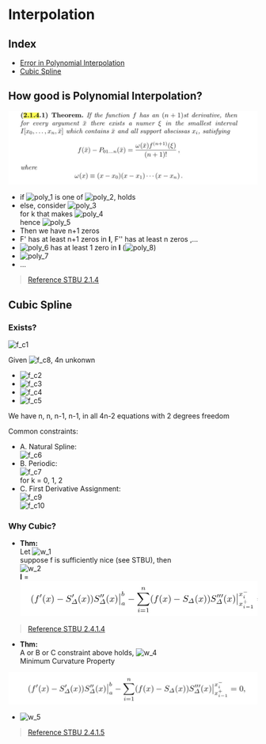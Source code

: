 Interpolation
===

Index
---
<!-- TOC -->
- [Error in Polynomial Interpolation](#Error-in-Polynomial-Interpolation)
- [Cubic Spline](#Cubic-Spline)
<!-- /TOC -->

## How good is Polynomial Interpolation?

![I_form](images/poly1.jpg)

- if ![poly_1] is one of ![poly_2], holds
- else, consider ![poly_3] <br>
for k that makes ![poly_4] <br>
hence ![poly_5] <br>
- Then we have n+1 zeros
- F' has at least n+1 zeros in **I**, F'' has at least n zeros ,...
- ![poly_6] has at least 1 zero in **I** (![poly_8])
- ![poly_7]
- ...

> [Reference STBU 2.1.4]()

[poly_1]: http://chart.apis.google.com/chart?cht=tx&chl=\bar{x}
[poly_2]: http://chart.apis.google.com/chart?cht=tx&chl=x_j
[poly_3]: http://chart.apis.google.com/chart?cht=tx&chl=F(x)=f(x)-P_{01...n}(x)-kw(x)
[poly_4]: http://chart.apis.google.com/chart?cht=tx&chl=F(\bar{x})=f(\bar{x})-P_{01...n}(\bar{x})-kw(\bar{x})
[poly_5]: http://chart.apis.google.com/chart?cht=tx&chl=k=\frac{f(\bar{x})-P(\bar{x})}{w(\bar{x})}
[poly_6]: http://chart.apis.google.com/chart?cht=tx&chl=F^{n%2B1}
[poly_7]: http://chart.apis.google.com/chart?cht=tx&chl=k=\frac{f^{n+1}(\xi)}{(n%2B1)!}
[poly_8]: http://chart.apis.google.com/chart?cht=tx&chl=\xi

## Cubic Spline

### Exists?

![f_c1]

Given ![f_c8], 4n unkonwn

- ![f_c2]<br>
- ![f_c3]<br>
- ![f_c4]<br>
- ![f_c5]<br>

[f_c1]:http://chart.apis.google.com/chart?cht=tx&chl=P_i(x)=a_ix^3%2Bb_ix^2%2Bc_ix%2Bd_i
[f_c2]:http://chart.apis.google.com/chart?cht=tx&chl=P_{i-1}(x_{i-1})=y_{i-1}
[f_c3]:http://chart.apis.google.com/chart?cht=tx&chl=P_{i-1}(x_{i})=y_{i}
[f_c4]:http://chart.apis.google.com/chart?cht=tx&chl=P_{i-1}'(x_{i})=P_i'(x_{i})
[f_c5]:http://chart.apis.google.com/chart?cht=tx&chl=P_{i-1}''(x_{i})=P_i''(x_{i})
[f_c8]:http://chart.apis.google.com/chart?cht=tx&chl=(x_0,y_0),(x_1,y_1),\dots,(x_n,y_n)

We have n, n, n-1, n-1, in all 4n-2 equations with 2 degrees freedom

Common constraints:

- A. Natural Spline:<br>
![f_c6]<br>
- B. Periodic:<br>
![f_c7]<br>
for k = 0, 1, 2
- C. First Derivative Assignment:<br>
![f_c9]<br>
![f_c10]<br>

[f_c6]:http://chart.apis.google.com/chart?cht=tx&chl=S''_{\Delta}(a)=S''_{\Delta}(b)=0
[f_c7]:http://chart.apis.google.com/chart?cht=tx&chl=S^{k}_{\Delta}(a)=S^{k}_(b)
[f_c9]:http://chart.apis.google.com/chart?cht=tx&chl=S'_{\Delta}(a)=y_0'
[f_c10]:http://chart.apis.google.com/chart?cht=tx&chl=S'_{\Delta}(b)=y_n'

### Why Cubic?

- **Thm:**<br> 
Let ![w_1]<br>
suppose f is sufficiently nice (see STBU), then<br>
![w_2]<br>
**I** = ![I_form](images/I_form.jpg)

[w_1]:http://chart.apis.google.com/chart?cht=tx&chl={||f||}^2=\int_{a}^{b}{||f''(x)||}^2dx
[w_2]:http://chart.apis.google.com/chart?cht=tx&chl={||f-S_{\Delta}||}^2={{||f||}^2-{||S_{\Delta}||}^2-2I}

> [Reference STBU 2.4.1.4]()

- **Thm:**<br>
A or B or C constraint above holds, ![w_4]<br>
Minimum Curvature Property

![I_form2](images/I_form2.jpg)

- ![w_5]

[w_3]:http://chart.apis.google.com/chart?cht=tx&chl={||f||}^2=\int_{a}^{b}{||f''(x)||}^2dx
[w_4]:http://chart.apis.google.com/chart?cht=tx&chl=I=0
[w_5]:http://chart.apis.google.com/chart?cht=tx&chl=f(x_i)=S_{\Delta}(x_i)

> [Reference STBU 2.4.1.5]()


### 